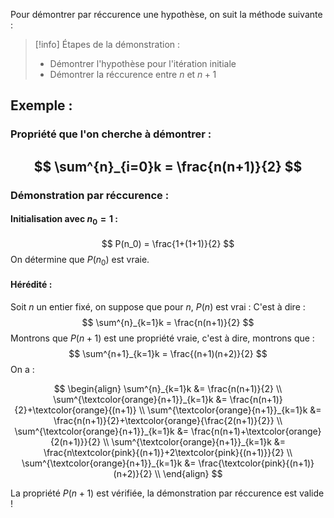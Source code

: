 Pour démontrer par réccurence une hypothèse, on suit la méthode suivante : 

>[!info] Étapes de la démonstration :
>- Démontrer l'hypothèse pour l'itération initiale 
>- Démontrer la réccurence entre $n$ et $n+1$

## Exemple : 

### Propriété que l'on cherche à démontrer :

$$
\sum^{n}_{i=0}k = \frac{n(n+1)}{2}
$$
---
### Démonstration par réccurence :

#### Initialisation avec $n_0 = 1$ : 
$$
P(n_0) = \frac{1+(1+1)}{2}
$$
On détermine que $P(n_0)$ est vraie.

#### Hérédité :

Soit $n$ un entier fixé, on suppose que pour $n$, $P(n)$ est vrai :
C'est à dire : 
$$
\sum^{n}_{k=1}k = \frac{n(n+1)}{2}
$$
Montrons que $P(n+1)$ est une propriété vraie, c'est à dire, montrons que :
$$
\sum^{n+1}_{k=1}k = \frac{(n+1)(n+2)}{2}
$$ 
On a :

$$
\begin{align}
\sum^{n}_{k=1}k &= \frac{n(n+1)}{2} \\
\sum^{\textcolor{orange}{n+1}}_{k=1}k &= \frac{n(n+1)}{2}+\textcolor{orange}{(n+1)} \\
\sum^{\textcolor{orange}{n+1}}_{k=1}k &= \frac{n(n+1)}{2}+\textcolor{orange}{\frac{2(n+1)}{2}} \\
\sum^{\textcolor{orange}{n+1}}_{k=1}k &= \frac{n(n+1)+\textcolor{orange}{2(n+1)}}{2} \\
\sum^{\textcolor{orange}{n+1}}_{k=1}k &= \frac{n\textcolor{pink}{(n+1)}+2\textcolor{pink}{(n+1)}}{2} \\
\sum^{\textcolor{orange}{n+1}}_{k=1}k &= \frac{\textcolor{pink}{(n+1)}(n+2)}{2} \\
\end{align}
$$

La propriété $P(n+1)$ est vérifiée, la démonstration par réccurence est valide !